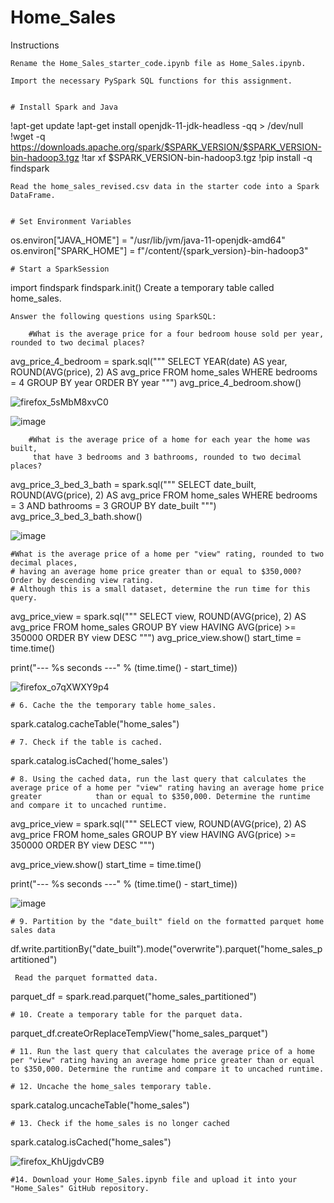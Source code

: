 # Home_Sales 

Instructions

    Rename the Home_Sales_starter_code.ipynb file as Home_Sales.ipynb.

    Import the necessary PySpark SQL functions for this assignment.

    
    # Install Spark and Java
!apt-get update
!apt-get install openjdk-11-jdk-headless -qq > /dev/null
!wget -q https://downloads.apache.org/spark/$SPARK_VERSION/$SPARK_VERSION-bin-hadoop3.tgz
!tar xf $SPARK_VERSION-bin-hadoop3.tgz
!pip install -q findspark

    Read the home_sales_revised.csv data in the starter code into a Spark DataFrame.


    # Set Environment Variables
os.environ["JAVA_HOME"] = "/usr/lib/jvm/java-11-openjdk-amd64"
os.environ["SPARK_HOME"] = f"/content/{spark_version}-bin-hadoop3"

    # Start a SparkSession
import findspark
findspark.init()
    Create a temporary table called home_sales.

    Answer the following questions using SparkSQL:

        #What is the average price for a four bedroom house sold per year, rounded to two decimal places?
avg_price_4_bedroom = spark.sql("""
    SELECT YEAR(date) AS year, ROUND(AVG(price), 2) AS avg_price
    FROM home_sales
    WHERE bedrooms = 4
    GROUP BY year
    ORDER BY year
""")
avg_price_4_bedroom.show()

![firefox_5sMbM8xvC0](https://github.com/user-attachments/assets/e9484c0d-4f7e-444d-a66a-77dca3726d65)






![image](https://github.com/user-attachments/assets/2560c3d9-ed2a-4f3c-ad4c-5e0e43358d02)


        #What is the average price of a home for each year the home was built,
         that have 3 bedrooms and 3 bathrooms, rounded to two decimal places?                                                                                                                                                          
avg_price_3_bed_3_bath = spark.sql("""
    SELECT date_built, ROUND(AVG(price), 2) AS avg_price
    FROM home_sales
    WHERE bedrooms = 3 AND bathrooms = 3
    GROUP BY date_built
    """)
avg_price_3_bed_3_bath.show()

![image](https://github.com/user-attachments/assets/1ffb0602-42bc-43df-8899-f7727d3aa3d1)


    #What is the average price of a home per "view" rating, rounded to two decimal places,
    # having an average home price greater than or equal to $350,000? Order by descending view rating.
    # Although this is a small dataset, determine the run time for this query.

avg_price_view = spark.sql("""
    SELECT view, ROUND(AVG(price), 2) AS avg_price
    FROM home_sales
    GROUP BY view
    HAVING AVG(price) >= 350000
    ORDER BY view DESC
    """)
avg_price_view.show()
start_time = time.time()

print("--- %s seconds ---" % (time.time() - start_time)) 

![firefox_o7qXWXY9p4](https://github.com/user-attachments/assets/b913a4a8-2543-4ad0-8d19-c90446ca3ea4)

  
    # 6. Cache the the temporary table home_sales.
spark.catalog.cacheTable("home_sales")


    # 7. Check if the table is cached.
spark.catalog.isCached('home_sales')
 
  
    # 8. Using the cached data, run the last query that calculates the average price of a home per "view" rating having an average home price greater            than or equal to $350,000. Determine the runtime and compare it to uncached runtime.
avg_price_view = spark.sql("""
    SELECT view, ROUND(AVG(price), 2) AS avg_price
    FROM home_sales
    GROUP BY view
    HAVING AVG(price) >= 350000
    ORDER BY view DESC
    """)

avg_price_view.show()
start_time = time.time()



print("--- %s seconds ---" % (time.time() - start_time))

 
![image](https://github.com/user-attachments/assets/9e0cdf6a-75e5-401f-8700-23b5d0e1cc02)




  
    # 9. Partition by the "date_built" field on the formatted parquet home sales data
df.write.partitionBy("date_built").mode("overwrite").parquet("home_sales_partitioned")
    
     Read the parquet formatted data.
parquet_df = spark.read.parquet("home_sales_partitioned")
    
  
    # 10. Create a temporary table for the parquet data.
parquet_df.createOrReplaceTempView("home_sales_parquet")

    # 11. Run the last query that calculates the average price of a home per "view" rating having an average home price greater than or equal to $350,000. Determine the runtime and compare it to uncached runtime.

    # 12. Uncache the home_sales temporary table.
spark.catalog.uncacheTable("home_sales")    

    # 13. Check if the home_sales is no longer cached
spark.catalog.isCached("home_sales")

![firefox_KhUjgdvCB9](https://github.com/user-attachments/assets/899ef3b9-e1eb-4864-8111-f08f091a6b45)

    #14. Download your Home_Sales.ipynb file and upload it into your "Home_Sales" GitHub repository.

    
